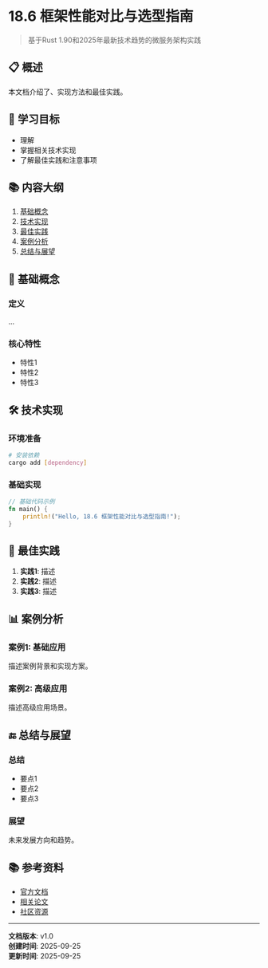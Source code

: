 ﻿# 18.6 框架性能对比与选型指南

> 基于Rust 1.90和2025年最新技术趋势的微服务架构实践

## 📋 概述

本文档介绍了、实现方法和最佳实践。

## 🎯 学习目标

- 理解
- 掌握相关技术实现
- 了解最佳实践和注意事项

## 📚 内容大纲

1. [基础概念](#基础概念)
2. [技术实现](#技术实现)
3. [最佳实践](#最佳实践)
4. [案例分析](#案例分析)
5. [总结与展望](#总结与展望)

## 🔧 基础概念

### 定义

...

### 核心特性

- 特性1
- 特性2
- 特性3

## 🛠️ 技术实现

### 环境准备

```bash
# 安装依赖
cargo add [dependency]
```

### 基础实现

```rust
// 基础代码示例
fn main() {
    println!("Hello, 18.6 框架性能对比与选型指南!");
}
```

## 📖 最佳实践

1. **实践1**: 描述
2. **实践2**: 描述
3. **实践3**: 描述

## 📊 案例分析

### 案例1: 基础应用

描述案例背景和实现方案。

### 案例2: 高级应用

描述高级应用场景。

## 🔚 总结与展望

### 总结

- 要点1
- 要点2
- 要点3

### 展望

未来发展方向和趋势。

## 📚 参考资料

- [官方文档](https://example.com)
- [相关论文](https://example.com)
- [社区资源](https://example.com)

---

**文档版本**: v1.0  
**创建时间**: 2025-09-25  
**更新时间**: 2025-09-25
